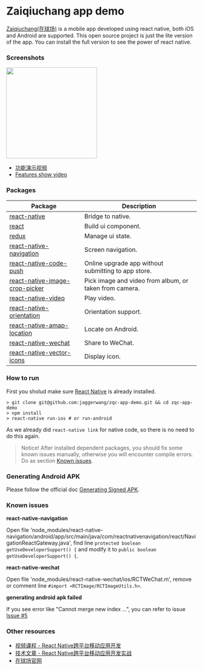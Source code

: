 # Zaiqiuchang app demo

[Zaiqiuchang(在球场)](https://www.zaiqiuchang.com) is a mobile app developed using react native, both iOS and Android are supported. This open source project is just the lite version of the app. You can install the full version to see the power of react native.

### Screenshots

<img src="https://zqc.cdn.zaiqiuchang.com/screenshot/ios/screenshot-nearby.jpg?x-oss-process=style/w-360" width="240" />

* [功能演示视频](http://v.youku.com/v_show/id_XMjQ5MDQ0NzMwMA==.html)
* [Features show video](https://www.youtube.com/watch?v=Ni3a6cnu8h0)

### Packages

|Package|Description|
|-------|-----------|
|[react-native](https://github.com/facebook/react-native)|Bridge to native.|
|[react](https://github.com/facebook/react)|Build ui component.|
|[redux](http://redux.js.org/)|Manage ui state.|
|[react-native-navigation](https://github.com/wix/react-native-navigation)|Screen navigation.|
|[react-native-code-push](react-native-code-push)|Online upgrade app without submitting to app store.|
|[react-native-image-crop-picker](https://github.com/ivpusic/react-native-image-crop-picker)|Pick image and video from album, or taken from camera.|
|[react-native-video](https://github.com/react-native-community/react-native-video)|Play video.|
|[react-native-orientation](https://github.com/yamill/react-native-orientation)|Orientation support.|
|[react-native-amap-location](https://github.com/xiaobuu/react-native-amap-location)|Locate on Android.|
|[react-native-wechat](https://github.com/weflex/react-native-wechat)|Share to WeChat.|
|[react-native-vector-icons](https://github.com/oblador/react-native-vector-icons)|Display icon.|

### How to run

First you sholud make sure [React Native](http://facebook.github.io/react-native/releases/0.40/docs/getting-started.html) is already installed.

```
> git clone git@github.com:jaggerwang/zqc-app-demo.git && cd zqc-app-demo
> npm install
> react-native run-ios # or run-android
```

As we already did `react-native link` for native code, so there is no need to do this again.

> Notice! After installed dependent packages, you should fix some known issues manually, otherwise you will encounter compile errors. Do as section [Known issues](#known-issues).

### Generating Android APK

Please follow the official doc [Generating Signed APK](https://facebook.github.io/react-native/docs/signed-apk-android.html).

### Known issues

**react-native-navigation**

Open file 'node_modules/react-native-navigation/android/app/src/main/java/com/reactnativenavigation/react/NavigationReactGateway.java', find line `protected boolean getUseDeveloperSupport() {` and modify it to `public boolean getUseDeveloperSupport() {`.

**react-native-wechat**

Open file 'node_modules/react-native-wechat/ios/RCTWeChat.m', remove or comment line `#import <RCTImage/RCTImageUtils.h>`.

**generating android apk failed**

If you see error like "Cannot merge new index ...", you can refer to issue [Issue #5](https://github.com/jaggerwang/zqc-app-demo/issues/5)

### Other resources

* [视频课程 - React Native跨平台移动应用开发](http://study.163.com/course/courseMain.htm?courseId=1003433016)
* [技术文章 - React Native跨平台移动应用开发实战](https://jaggerwang.net/react-native-cross-platform-mobile-app-develop-intro/)
* [在球场官网](https://www.zaiqiuchang.com)
